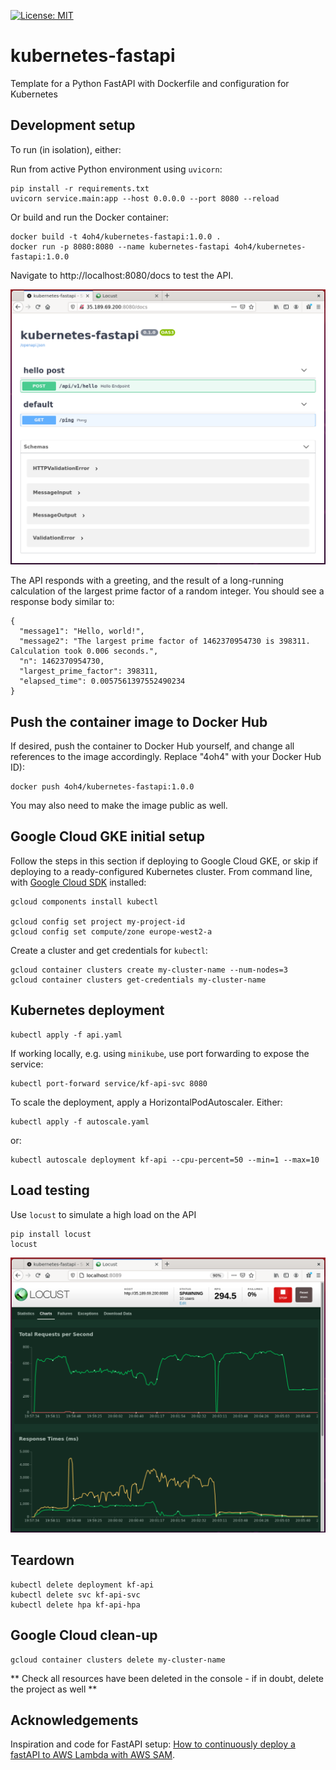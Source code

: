 [![License: MIT](https://img.shields.io/badge/License-MIT-yellow.svg)](https://opensource.org/licenses/MIT)

# kubernetes-fastapi

Template for a Python FastAPI with Dockerfile and configuration for Kubernetes

## Development setup

To run (in isolation), either:

Run from active Python environment using `uvicorn`:

    pip install -r requirements.txt
    uvicorn service.main:app --host 0.0.0.0 --port 8080 --reload

Or build and run the Docker container:

    docker build -t 4oh4/kubernetes-fastapi:1.0.0 .
    docker run -p 8080:8080 --name kubernetes-fastapi 4oh4/kubernetes-fastapi:1.0.0

Navigate to http://localhost:8080/docs to test the API.

![Test drive the API](./resources/openapi.png)

The API responds with a greeting, and the result of a long-running calculation of the largest prime factor of a random integer. You should see a response body similar to:

    {
      "message1": "Hello, world!",
      "message2": "The largest prime factor of 1462370954730 is 398311. Calculation took 0.006 seconds.",
      "n": 1462370954730,
      "largest_prime_factor": 398311,
      "elapsed_time": 0.0057561397552490234
    }

## Push the container image to Docker Hub

If desired, push the container to Docker Hub yourself, and change all references to the image accordingly. Replace "4oh4" with your Docker Hub ID):

    docker push 4oh4/kubernetes-fastapi:1.0.0

You may also need to make the image public as well.

## Google Cloud GKE initial setup

Follow the steps in this section if deploying to Google Cloud GKE, or skip if deploying to a ready-configured Kubernetes cluster. From command line, with [Google Cloud SDK](https://cloud.google.com/sdk/docs/install) installed:

    gcloud components install kubectl

    gcloud config set project my-project-id
    gcloud config set compute/zone europe-west2-a

Create a cluster and get credentials for `kubectl`:

    gcloud container clusters create my-cluster-name --num-nodes=3
    gcloud container clusters get-credentials my-cluster-name

## Kubernetes deployment

    kubectl apply -f api.yaml

If working locally, e.g. using `minikube`, use port forwarding to expose the service:

    kubectl port-forward service/kf-api-svc 8080

To scale the deployment, apply a HorizontalPodAutoscaler. Either:

    kubectl apply -f autoscale.yaml

or:

    kubectl autoscale deployment kf-api --cpu-percent=50 --min=1 --max=10

## Load testing

Use `locust` to simulate a high load on the API

    pip install locust
    locust

![Load testing with Locust](./resources/locust.png)

## Teardown

    kubectl delete deployment kf-api
    kubectl delete svc kf-api-svc
    kubectl delete hpa kf-api-hpa

## Google Cloud clean-up

    gcloud container clusters delete my-cluster-name

** Check all resources have been deleted in the console - if in doubt, delete the project as well **

## Acknowledgements

Inspiration and code for FastAPI setup:
[How to continuously deploy a fastAPI to AWS Lambda with AWS SAM](https://iwpnd.pw/articles/2020-01/deploy-fastapi-to-aws-lambda).
